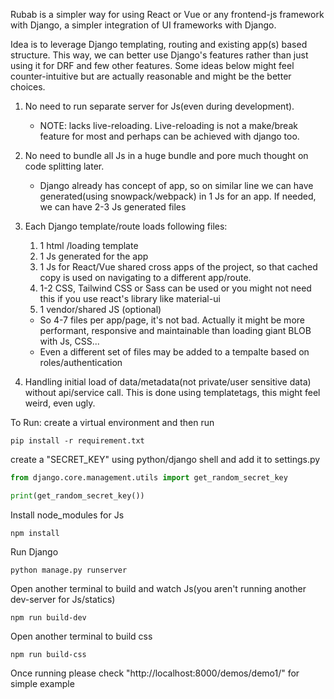 Rubab is a simpler way for using React or Vue or any frontend-js framework with Django, a simpler integration of UI frameworks with Django.

Idea is to leverage Django templating, routing and existing app(s) based structure. This way, we can better use Django's features rather than just using it for DRF and few other features. Some ideas below might feel counter-intuitive but are actually reasonable and might be the better choices.


1. No need to run separate server for Js(even during development).
   - NOTE: lacks live-reloading. Live-reloading is not a make/break feature for most and perhaps can be achieved with django too.
2. No need to bundle all Js in a huge bundle and pore much thought on code splitting later.
   - Django already has concept of app, so on similar line we can have generated(using snowpack/webpack) in 1 Js for an app. If needed, we can have 2-3 Js generated files
3. Each Django template/route loads following files:
    1. 1 html /loading template
    2. 1 Js  generated for the app 
    3. 1 Js for React/Vue shared cross apps of the project, so that cached copy is used on navigating to a different app/route.
    4. 1-2 CSS, Tailwind CSS or Sass can be used or you might not need this if you use react's library like material-ui
    5. 1 vendor/shared JS (optional)
    
    - So 4-7 files per app/page, it's not bad. Actually it might be more performant, responsive and maintainable than loading giant BLOB with Js, CSS...
    - Even a different set of files may be added to a tempalte based on roles/authentication
   
4. Handling initial load of data/metadata(not private/user sensitive data) without api/service call.
   This is done using templatetags, this might feel weird, even ugly. 
   
To Run: 
create a virtual environment and then run 
```commandline
pip install -r requirement.txt
```
create a "SECRET_KEY" using python/django shell and add it to settings.py 

```python
from django.core.management.utils import get_random_secret_key

print(get_random_secret_key())
```

Install node_modules for Js
```commandline
npm install
```
Run Django
```commandline
python manage.py runserver
```

Open another terminal to build and watch Js(you aren't running another dev-server for Js/statics)
```commandline 
npm run build-dev
```

Open another terminal to  build css
```commandline
npm run build-css
```
Once running please check "http://localhost:8000/demos/demo1/" for simple example 

